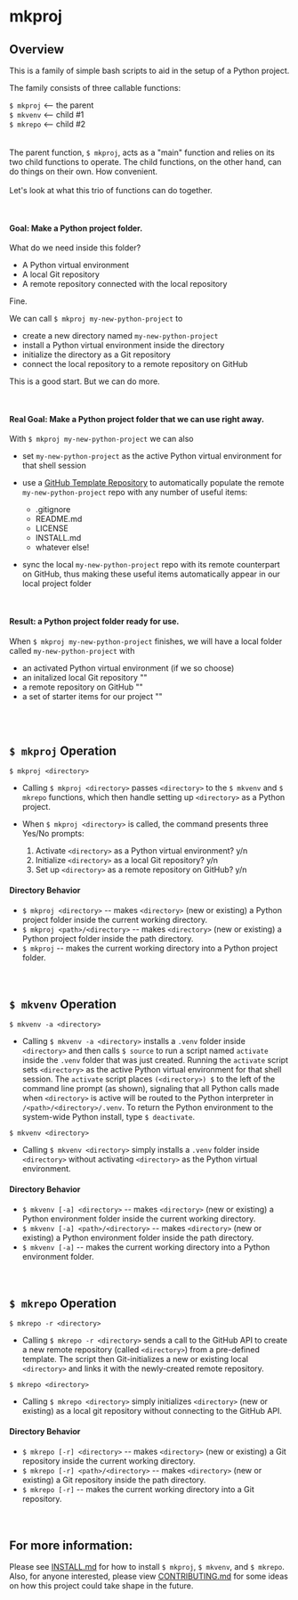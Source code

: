 # mkproj

## Overview
This is a family of simple bash scripts to aid in the setup of a Python project.

The family consists of three callable functions:

`$ mkproj`  <-- the parent  
`$ mkvenv`  <-- child #1  
`$ mkrepo`  <-- child #2  
 <br>  
The parent function, `$ mkproj`, acts as a "main" function and relies on its two child functions to operate. The child functions, on the other hand, can do things on their own. How convenient.
<br>  
Let's look at what this trio of functions can do together.  
  
  <br>  
  
#### Goal: Make a Python project folder.  
What do we need inside this folder?  
- A Python virtual environment  
- A local Git repository  
- A remote repository connected with the local repository  
  
Fine.  
  
We can call `$ mkproj my-new-python-project` to  
- create a new directory named `my-new-python-project`
- install a Python virtual environment inside the directory
- initialize the directory as a Git repository
- connect the local repository to a remote repository on GitHub 
  
This is a good start. But we can do more.  
  
  <br>  
  
#### Real Goal: Make a Python project folder that we can use right away.


With `$ mkproj my-new-python-project` we can also
  
- set `my-new-python-project` as the active Python virtual environment for that shell session
- use a [GitHub Template Repository](https://docs.github.com/en/free-pro-team@latest/github/creating-cloning-and-archiving-repositories/creating-a-template-repository) to automatically populate the remote `my-new-python-project` repo with any number of useful items:  
   - .gitignore  
   - README.md  
   - LICENSE  
   - INSTALL.md
   - whatever else!
- sync the local `my-new-python-project` repo with its remote counterpart on GitHub, thus making these useful items automatically appear in our local project folder  
  
  <br>  
  
#### Result: a Python project folder ready for use.
When `$ mkproj my-new-python-project` finishes, we will have a local folder called `my-new-python-project` with  
   - an activated Python virtual environment (if we so choose)
   - an initalized local Git repository ""
   - a remote repository on GitHub ""
   - a set of starter items for our project ""  
   
<end>  </end>  
  <br>
## `$ mkproj` Operation
`$ mkproj <directory>`

- Calling `$ mkproj <directory>` passes `<directory>` to the `$ mkvenv` and `$ mkrepo` functions, which then handle setting up `<directory>` as a Python project.

- When `$ mkproj <directory>` is called, the command presents three Yes/No prompts:
  1. Activate `<directory>` as a Python virtual environment? y/n
  2. Initialize `<directory>` as a local Git repository? y/n
  3. Set up `<directory>` as a remote repository on GitHub? y/n
  
#### Directory Behavior  
- `$ mkproj <directory>` -- makes `<directory>` (new or existing) a Python project folder inside the current working directory.  
- `$ mkproj <path>/<directory>` -- makes `<directory>` (new or existing) a Python project folder inside the path directory.  
- `$ mkproj` -- makes the current working directory into a Python project folder.  
<end>  </end>  
  <br>
## `$ mkvenv` Operation
`$ mkvenv -a <directory>`  
  
- Calling `$ mkvenv -a <directory>` installs a `.venv` folder inside `<directory>` and then calls `$ source` to run a script named `activate` inside the `.venv` folder that was just created. Running the `activate` script sets `<directory>` as the active Python virtual environment for that shell session. The `activate` script places `(<directory>) $` to the left of the command line prompt (as shown), signaling that all Python calls made when `<directory>` is active will be routed to the Python interpreter in `/<path>/<directory>/.venv`. To return the Python environment to the system-wide Python install, type `$ deactivate`.

`$ mkvenv <directory>`  

- Calling `$ mkvenv <directory>` simply installs a `.venv` folder inside `<directory>` without activating `<directory>` as the Python virtual environment.
  
#### Directory Behavior  
- `$ mkvenv [-a] <directory>` -- makes `<directory>` (new or existing) a Python environment folder inside the current working directory.  
- `$ mkvenv [-a] <path>/<directory>` -- makes `<directory>` (new or existing) a Python environment folder inside the path directory.  
- `$ mkvenv [-a]` -- makes the current working directory into a Python environment folder.  
<end>  </end>  
  <br>
## `$ mkrepo` Operation
`$ mkrepo -r <directory>`  
  
- Calling `$ mkrepo -r <directory>` sends a call to the GitHub API to create a new remote repository (called
`<directory>`) from a pre-defined template. The script then Git-initializes a new or existing local
`<directory>` and links it with the newly-created remote repository.  
  
`$ mkrepo <directory>`  

- Calling `$ mkrepo <directory>` simply initializes `<directory>` (new or existing) as a local git repository
without connecting to the GitHub API.  
  
#### Directory Behavior  
- `$ mkrepo [-r] <directory>` -- makes `<directory>` (new or existing) a Git repository inside the current working directory.  
- `$ mkrepo [-r] <path>/<directory>` -- makes `<directory>` (new or existing) a Git repository inside the path directory.  
- `$ mkrepo [-r]` -- makes the current working directory into a Git repository.  
<end>  </end>  
  <br>  
  
## For more information:  
Please see [INSTALL.md](https://github.com/PaulHBartley/mkproj/blob/main/INSTALL.md) for how to install `$ mkproj`, `$ mkvenv`, and `$ mkrepo`.  
Also, for anyone interested, please view [CONTRIBUTING.md](https://github.com/PaulHBartley/mkproj/blob/main/CONTRIBUTING.md) for some ideas on how this project could take shape in the future.



